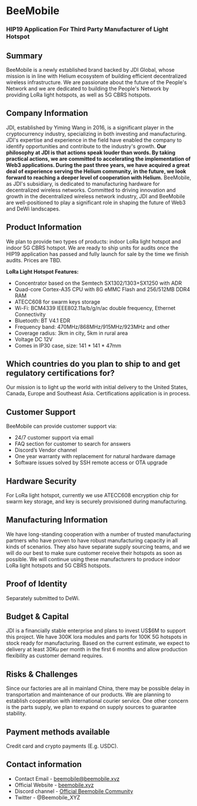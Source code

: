 # BeeMobile

### HIP19 Application For Third Party Manufacturer of Light Hotspot

## Summary

BeeMobile is a newly established brand backed by JDI Global, whose mission is in line with Helium ecosystem of building efficient decentralized wireless infrastructure. We are passionate about the future of the People's Network and we are dedicated to building the People's Network by providing LoRa light hotspots, as well as 5G CBRS hotspots. 

## Company Information

JDI, established by Yiming Wang in 2016, is a significant player in the cryptocurrency industry, specializing in both investing and manufacturing. JDI's expertise and experience in the field have enabled the company to identify opportunities and contribute to the industry's growth. **Our philosophy at JDI is that actions speak louder than words. By taking practical actions, we are committed to accelerating the implementation of Web3 applications. During the past three years, we have acquired a great deal of experience serving the Helium community, in the future, we look forward to reaching a deeper level of cooperation with Helium.** BeeMobile, as JDI's subsidiary, is dedicated to manufacturing hardware for decentralized wireless networks. Committed to driving innovation and growth in the decentralized wireless network industry, JDI and BeeMobile are well-positioned to play a significant role in shaping the future of Web3 and DeWi landscapes.

## Product Information

We plan to provide two types of products: indoor LoRa light hotspot and indoor 5G CBRS hotspot. We are ready to ship units for audits once the HIP19 application has passed and fully launch for sale by the time we finish audits. Prices are TBD.

**LoRa Light Hotspot Features:**

* Concentrator based on the Semtech SX1302/1303+SX1250 with ADR
* Quad-core Cortex-A35 CPU with 8G eMMC Flash and 256/512MB DDR4 RAM
* ATECC608 for swarm keys storage
* Wi-Fi: BCM4339 IEEE802.11a/b/g/n/ac double frequency, Ethernet Connectivity
* Bluetooth: BT V4.1 EDR
* Frequency band: 470MHz/868MHz/915MHz/923MHz and other
* Coverage radius: 3km in city, 5km in rural area
* Voltage DC 12V
* Comes in IP30 case, size: 141 * 141 * 47mm

## Which countries do you plan to ship to and get regulatory certifications for?

Our mission is to light up the world with initial delivery to the United States, Canada, Europe and Southeast Asia. Certifications application is in process.

## Customer Support ##

BeeMobile can provide customer support via:

* 24/7 customer support via email
* FAQ section for customer to search for answers
* Discord’s Vendor channel
* One year warranty with replacement for natural hardware damage
* Software issues solved by SSH remote access or OTA upgrade

## Hardware Security ##

For LoRa light hotspot, currently we use ATECC608 encryption chip for swarm key storage, and key is securely provisioned during manufacturing.

## Manufacturing Information ##

We have long-standing cooperation with a number of trusted manufacturing partners who have proven to have robust manufacturing capacity in all kinds of scenarios. They also have separate supply sourcing teams, and we will do our best to make sure customer receive their hotspots as soon as possible. We will continue using these manufacturers to produce indoor LoRa light hotspots and 5G CBRS hotspots.

## Proof of Identity

Separately submitted to DeWi.

## Budget & Capital

JDI is a financially stable enterprise and plans to invest US$6M to support this project. We have 300K lora modules and parts for 100K 5G hotspots in stock ready for manufacturing. Based on the current estimate, we expect to delivery at least 30Ku per month in the first 6 months and allow production flexibility as customer demand requires.

## Risks & Challenges

Since our factories are all in mainland China, there may be possible delay in transportation and maintenance of our products. We are planning to establish cooperation with international courier service. One other concern is the parts supply, we plan to expand on supply sources to guarantee stability. 

## Payment methods available

Credit card and crypto payments (E.g. USDC).

## Contact information

* Contact Email - beemobile@beemobile.xyz
* Official Website  - [beemobile.xyz](https://beemobile.xyz)
* Discord channel - [Official Beemobile Community](https://discord.gg/qYet8ASyMg)
* Twitter - @Beemobile_XYZ
